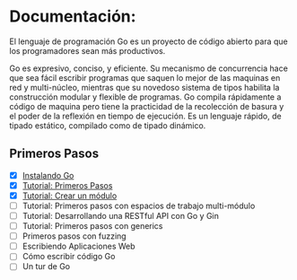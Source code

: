 # Documentación:

El lenguaje de programación Go es un proyecto de código abierto para que los programadores  sean más productivos.

Go es expresivo, conciso, y eficiente. Su mecanismo de concurrencia hace que sea fácil escribir programas que saquen lo mejor de las maquinas en red y multi-núcleo, mientras que su novedoso sistema de tipos habilita la construcción modular y flexible de programas. Go compila rápidamente a código de maquina pero tiene la practicidad de la recolección de basura y el poder de la reflexión en tiempo de ejecución. Es un lenguaje rápido, de tipado estático, compilado como de tipado dinámico.

## Primeros Pasos

- [x] [Instalando Go](1.Instalando_Go/)
- [x] [Tutorial: Primeros Pasos](tutorial/1.Tutorial-Primeros_Pasos/)
- [x] [Tutorial: Crear un módulo](tutorial/2.1.Tutorial-Crear_un_modulo_de_go/)
- [ ] Tutorial: Primeros pasos con espacios de trabajo multi-módulo
- [ ] Tutorial: Desarrollando una RESTful API con Go y Gin
- [ ] Tutorial: Primeros pasos con generics
- [ ] Primeros pasos con fuzzing
- [ ] Escribiendo Aplicaciones Web
- [ ] Cómo escribir código Go
- [ ] Un tur de Go
